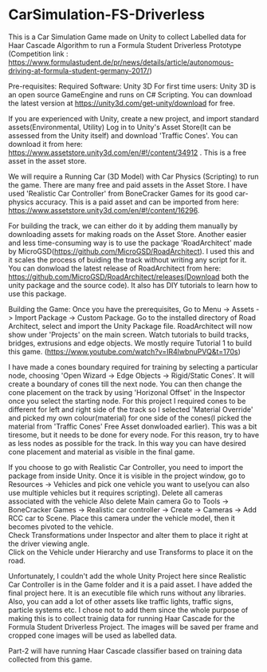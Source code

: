 # CarSimulation-FS-Driverless
This is a Car Simulation Game made on Unity to collect Labelled data for Haar Cascade Algorithm to run a Formula Student Driverless Prototype (Competition link : https://www.formulastudent.de/pr/news/details/article/autonomous-driving-at-formula-student-germany-2017/)

Pre-requisites: 
Required Software: Unity 3D
For first time users: Unity 3D is an open source GameEngine and runs on C# Scripting. 
You can download the latest version at https://unity3d.com/get-unity/download for free. 

If you are experienced with Unity, create a new project, and import standard assets(Environmental, Utility)
Log in to Unity's Asset Store(It can be assessed from the Unity itself) and download 'Traffic Cones'. You can download it from here: https://www.assetstore.unity3d.com/en/#!/content/34912 . This is a free asset in the asset store. 

We will require a Running Car (3D Model) with Car Physics (Scripting) to run the game. There are many free and paid assets in the Asset Store. I have used 'Realistic Car Controller' from BoneCracker Games for its good car-physics accuracy. This is a paid asset and can be imported from here: https://www.assetstore.unity3d.com/en/#!/content/16296. 

For building the track, we can either do it by adding them manually by downloading assets for making roads on the Asset Store. Another easier and less time-consuming way is to use the package 'RoadArchitect' made by MicroGSD(https://github.com/MicroGSD/RoadArchitect). I used this and it scales the process of buiding the track without writing any script for it. You can donwload the latest release of RoadArchitect from here: https://github.com/MicroGSD/RoadArchitect/releases(Download both the unity package and the source code). It also has DIY tutorials to learn how to use this package. 

Building the Game: 
Once you have the prerequisites, 
Go to Menu -> Assets -> Import Package -> Custom Package. Go to the installed directory of Road Architect, select and import the Unity Package file. RoadArchitect will now show under 'Projects' on the main screen. 
Watch tutorials to build tracks, bridges, extrusions and edge objects. We mostly require Tutorial 1 to build this game. (https://www.youtube.com/watch?v=IR4lwbnuPVQ&t=170s)

I have made a cones boundary required for training by selecting a particular node, choosing 'Open Wizard -> Edge Objects -> Rigid/Static Cones'. It will create a boundary of cones till the next node. You can then change the cone placement on the track by using 'Horizonal Offset' in the Inspector once you select the starting node. For this project I required cones to be different for left and right side of the track so I selected 'Material Override' and picked my own colour(material) for one side of the cones(I picked the material from 'Traffic Cones' Free Asset donwloaded earlier). 
This was a bit tiresome, but it needs to be done for every node. For this reason, try to have as less nodes as possible for the track. 
In this way you can have desired cone placement and material as visible in the final game.   

If you choose to go with Realistic Car Controller, you need to import the package from inside Unity. Once it is visible in the project window, go to Resources -> Vehicles and pick one vehicle you want to use(you can also use multiple vehicles but it requires scripting). 
Delete all cameras associated with the vehicle
Also delete Main camera
Go to Tools -> BoneCracker Games -> Realistic car controller -> Create -> Cameras -> Add RCC car to Scene. 
Place this camera under the vehicle model, then it becomes pivoted to the vehicle.  
Check Transformations under Inspector and alter them to place it right at the driver viewing angle.  
Click on the Vehicle under Hierarchy and use Transforms to place it on the road. 

Unfortunately, I couldn't add the whole Unity Project here since Realistic Car Controller is in the Game folder and it is a paid asset. I have added the final project here. It is an executible file which runs without any libraries. Also, you can add a lot of other assets like traffic lights, traffic signs, particle systems etc. 
I chose not to add them since the whole purpose of making this is to collect trainig data for running Haar Cascade for the Formula Student Driverless Project. The images will be saved per frame and cropped cone images will be used as labelled data. 

Part-2 will have running Haar Cascade classifier based on training data collected from this game. 
